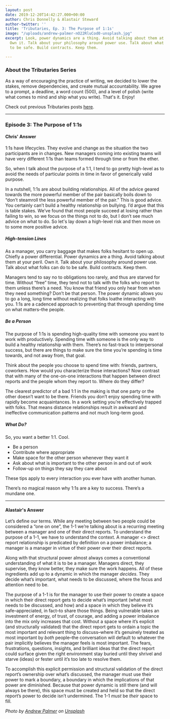 ```yaml
---
layout: post
date: 2019-12-20T14:42:27.000+00:00
author: Chris Donnelly & Alastair Steward
author-twitter: ''
title: 'Tributaries, Ep. 3: The Purpose of 1:1s'
image: "/uploads/andrew-palmer-nO22RluCod0-unsplash.jpg"
excerpt: Look, power dynamics are a thing. Avoid talking about them at your peril.
  Own it. Talk about your philosophy around power use. Talk about what folks can do
  to be safe. Build contracts. Keep them.

---
```

### About the Tributaries Series

As a way of encouraging the practice of writing, we decided to lower the stakes, remove dependencies, and create mutual accountability. We agree to a prompt, a deadline, a word count (500), and a level of polish (write what comes to mind and ship what you write). That's it. Enjoy!

Check out previous Tributaries posts [here](https://standingwave.co/blog/).

<hr>

### Episode 3: The Purpose of 1:1s

#### Chris' Answer

1:1s have lifecycles. They evolve and change as the situation the two participants are in changes. New managers coming into existing teams will have very different 1:1s than teams formed through time or from the ether.

So, when I talk about the purpose of a 1:1, I tend to go pretty high-level as to avoid the needs of particular points in time in favor of generically valid purpose.

In a nutshell, 1:1s are about building relationships. All of the advice geared towards the more powerful member of the pair basically boils down to “don’t steamroll the less powerful member of the pair.” This is good advice. You certainly can’t build a healthy relationship on bullying. I’d argue that this is table stakes. We’ve found that most people succeed at losing rather than failing to win, so we focus on the things not to do, but I don’t see much advice on what to do. So let's lay down a high-level risk and then move on to some more positive advice.

##### High-tension Lines

As a manager, you carry baggage that makes folks hesitant to open up. Chiefly a power differential. Power dynamics are a thing. Avoid talking about them at your peril. Own it. Talk about your philosophy around power use. Talk about what folks can do to be safe. Build contracts. Keep them.

Managers tend to say no to obligations too rarely, and thus are starved for time. Without “free” time, they tend not to talk with the folks who report to them unless there’s a need. You know that friend you only hear from when they need something? Don’t be that person. The power dynamic allows you to go a long, long time without realizing that folks loathe interacting with you. 1:1s are a cadenced approach to preventing that through spending time on what matters–the people.

##### Be a Person

The purpose of 1:1s is spending high-quality time with someone you want to work with productively. Spending time with someone is the only way to build a healthy relationship with them. There’s no fast-track to interpersonal success, but there are things to make sure the time you’re spending is time towards, and not away from, that goal.

Think about the people you choose to spend time with: friends, partners, coworkers. How would you characterize those interactions? Now contrast that with many of the one-on-one interactions that happen between direct reports and the people whom they report to. Where do they differ?

The clearest predictor of a bad 1:1 in the making is that one party or the other doesn’t want to be there. Friends you don’t enjoy spending time with rapidly become acquaintances. In a work setting you’re effectively trapped with folks. That means distance relationships result in awkward and ineffective communication patterns and not much long-term good.

##### What Do?

So, you want a better 1:1. Cool.

* Be a person
* Contribute where appropriate
* Make space for the other person whenever they want it
* Ask about what is important to the other person in and out of work
* Follow-up on things they say they care about

These tips apply to every interaction you ever have with another human.

There’s no magical reason why 1:1s are a key to success. There’s a mundane one. 

<hr>

#### Alastair's Answer

Let’s define our terms. While any meeting between two people could be considered a “one on one”, the 1-1 we’re talking about is a recurring meeting between a manager and one of their direct reports. To understand the purpose of a 1-1, we have to understand the context. A manager <> direct report relationship is predicated by definition on a power imbalance; a manager is a manager in virtue of their power over their direct reports.

Along with that structural power almost always comes a conventional understanding of what it is to be a manager. Managers direct, they supervise, they know better, they make sure the work happens. All of these ingredients add up to a dynamic in which the manager _decides_. They decide what’s important, what needs to be discussed, where the focus and attention need to be.

The purpose of a 1-1 is for the manager to use their power to create a space in which their direct report gets to decide what’s important (what most needs to be discussed, and how) and a space in which they believe it’s safe–appreciated, in fact–to share those things. Being vulnerable takes an investment of energy, of trust, of courage, and adding a power imbalance into the mix only increases that cost. Without a space where it’s explicit (and structurally validated) that the direct report gets to ordain a topic the most important and relevant thing to discuss–where it’s genuinely treated as most important by _both_ people–the conversation will default to whatever the pair implicitly believes the manager feels is most important. The fears, frustrations, questions, insights, and brilliant ideas that the direct report could surface given the right environment stay buried until they shrivel and starve (ideas) or fester until it’s too late to resolve them.

To accomplish this explicit permission and structural validation of the direct report’s ownership over what’s discussed, the manager must use their power to mark a boundary, a boundary in which the implications of that power are diminished. Because that power dynamic is still there (and will always be there), this space must be created and held so that the direct report’s power to decide isn’t undermined. The 1-1 _must_ be _their_ space to fill.

_Photo by_ [_Andrew Palmer_](https://unsplash.com/@ampalmer?utm_source=unsplash&utm_medium=referral&utm_content=creditCopyText) _on_ [_Unsplash_](https://unsplash.com/s/photos/pair?utm_source=unsplash&utm_medium=referral&utm_content=creditCopyText)
